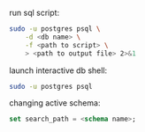 run sql script:
```bash
sudo -u postgres psql \
    -d <db name> \
    -f <path to script> \
    > <path to output file> 2>&1
```

launch interactive db shell:
```bash
sudo -u postgres psql
```

changing active schema:
```sql
set search_path = <schema name>;
```